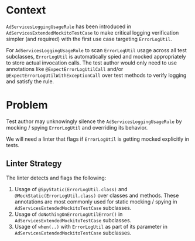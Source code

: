 # Context

`AdServicesLoggingUsageRule` has been introduced in `AdServicesExtendedMockitoTestCase` to make
critical logging verification simpler (and required) with the first use case
targeting `ErrorLogUtil`.

For `AdServicesLoggingUsageRule` to scan `ErrorLogUtil` usage across all test subclasses,
`ErrorLogUtil` is automatically spied and mocked appropriately to store actual invocation calls. The
test author would only need to use annotations like `@ExpectErrorLogUtilCall` and/or
`@ExpectErrorLogUtilWithExceptionCall` over test methods to verify logging and satisfy the rule.

# Problem

Test author may unknowingly silence the `AdServicesLoggingUsageRule` by mocking /
spying `ErrorLogUtil` and overriding its behavior.

We will need a linter that flags if `ErrorLogUtil` is getting mocked explicitly in tests.

## Linter Strategy

The linter detects and flags the following:

1. Usage of `@SpyStatic(ErrorLogUtil.class)` and `@MockStatic(ErrorLogUtil.class)` over classes and
   methods. These annotations are most commonly used for static mocking / spying
   in `AdServicesExtendedMockitoTestCase` subclasses.
2. Usage of `doNothingOnErrorLogUtilError()` in `AdServicesExtendedMockitoTestCase` subclasses.
3. Usage of `when(..)` with `ErrorLogUtil` as part of its parameter
   in `AdServicesExtendedMockitoTestCase` subclasses.
